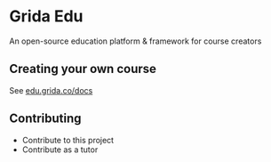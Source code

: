 # Grida Edu

An open-source education platform & framework for course creators

## Creating your own course

See [edu.grida.co/docs](https://edu.grida.co/docs)

## Contributing

- Contribute to this project
- Contribute as a tutor
